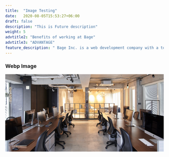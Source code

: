 ```yaml
---
title:  "Image Testing"
date:   2020-08-05T15:53:27+06:00
draft: false
description: "This is Future description"
weight: 5
advtitle2: "Benefits of working at Bage"
advtitle3: "ADVANTAGE"
feature_description: " Bage Inc. is a web development company with a total of 14 employees (as of October 2018). Here are some of our strengths in business and what sets us apart from other companies."
---
```

### Webp Image
![Image not available](imgTesting1.webp "Title")
